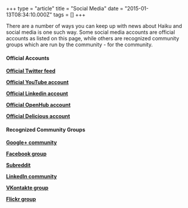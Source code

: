 +++
type = "article"
title = "Social Media"
date = "2015-01-13T08:34:10.000Z"
tags = []
+++

<p>
There are a number of ways you can keep up with news about Haiku and social media is one such way. Some social media accounts are official accounts as listed on this page, while others are recognized community groups which are run by the community - for the community. 
</p>

<h4>Official Accounts</h4>
<p><b><a href="https://twitter.com/haikuOS" target="_blank">Official Twitter feed</a></b><br />
<p><b><a href="https://youtube.com/user/haikuos" target="_blank">Official YouTube account</a></b><br />
<p><b><a href="https://www.linkedin.com/company/haiku-inc-" target="_blank">Official Linkedin account</a></b><br />
<p><b><a href="https://www.openhub.net/orgs/haiku/projects" target="_blank">Official OpenHub account</a></b><br />
<p><b><a href="https://delicious.com/haikuos" target="_blank">Official Delicious account</a></b><br />

<h4>Recognized Community Groups</h4>
<p><b><a href="https://plus.google.com/communities/116050756631351429142" target="_blank">Google+ community</a></b><br />
<p><b><a href="https://www.facebook.com/groups/haikuosgroup/" target="_blank">Facebook group</a></b><br />
<p><b><a href="https://www.reddit.com/r/haikuOS/" target="_blank">Subreddit</a></b><br />
<p><b><a href="https://www.linkedin.com/groups?gid=165215" target="_blank">LinkedIn community</a></b><br />
<p><b><a href="https://vk.com/club48664037" target="_blank">VKontakte group</a></b><br />
<p><b><a href="https://www.flickr.com/groups/haiku-os/" target="_blank">Flickr group</a></b><br />
